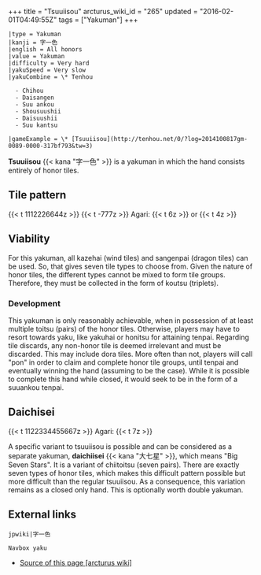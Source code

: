 +++
title = "Tsuuiisou"
arcturus_wiki_id = "265"
updated = "2016-02-01T04:49:55Z"
tags = ["Yakuman"]
+++

```yaku
|type = Yakuman
|kanji = 字一色
|english = All honors
|value = Yakuman
|difficulty = Very hard
|yakuSpeed = Very slow
|yakuCombine = \* Tenhou

  - Chihou
  - Daisangen
  - Suu ankou
  - Shousuushii
  - Daisuushii
  - Suu kantsu

|gameExample = \* [Tsuuiisou](http://tenhou.net/0/?log=2014100817gm-0089-0000-317bf793&tw=3)
```

**Tsuuiisou** {{< kana "字一色" >}} is a yakuman in which the hand consists entirely of honor tiles.

## Tile pattern

{{< t 1112226644z >}} {{< t -777z >}} Agari: {{< t 6z >}} or {{< t 4z >}}

## Viability

For this yakuman, all kazehai (wind tiles) and sangenpai (dragon tiles) can be used. So, that gives
seven tile types to choose from. Given the nature of honor tiles, the different types cannot be
mixed to form tile groups. Therefore, they must be collected in the form of koutsu (triplets).

### Development

This yakuman is only reasonably achievable, when in possession of at least multiple toitsu (pairs)
of the honor tiles. Otherwise, players may have to resort towards yaku, like yakuhai or honitsu for
attaining tenpai. Regarding tile discards, any non-honor tile is deemed irrelevant and must be
discarded. This may include dora tiles. More often than not, players will call "pon" in order to
claim and complete honor tile groups, until tenpai and eventually winning the hand (assuming to be
the case). While it is possible to complete this hand while closed, it would seek to be in the form
of a suuankou tenpai.

## Daichisei

{{< t 1122334455667z >}} Agari: {{< t 7z >}}

A specific variant to tsuuiisou is possible and can be considered as a separate yakuman,
**daichiisei** {{< kana "大七星" >}}, which means "Big Seven Stars". It is a variant of chiitoitsu
(seven pairs). There are exactly seven types of honor tiles, which makes this difficult pattern
possible but more difficult than the regular tsuuiisou. As a consequence, this variation remains as
a closed only hand. This is optionally worth double yakuman.

## External links

`jpwiki|字一色`

`Navbox yaku`

- [Source of this page [arcturus wiki]](http://arcturus.su/wiki/Tsuuiisou)
